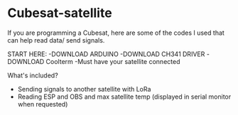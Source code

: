 # Cubesat-satellite
If you are programming a Cubesat, here are some of the codes I used that can help read data/ send signals.

START HERE:
-DOWNLOAD ARDUINO
-DOWNLOAD CH341 DRIVER
-DOWNLOAD Coolterm
-Must have your satellite connected

What's included?
- Sending signals to another satellite with LoRa
- Reading ESP and OBS and max satellite temp (displayed in serial monitor when requested)
